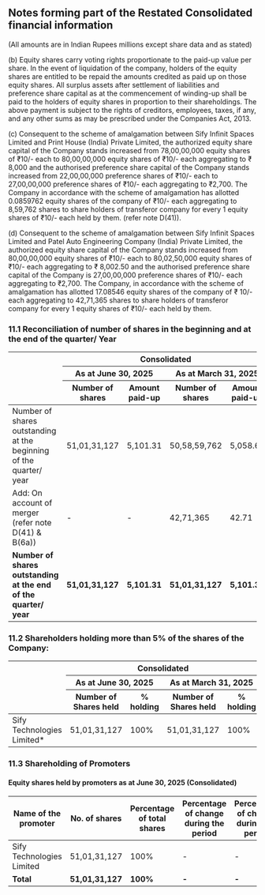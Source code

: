 ## Notes forming part of the Restated Consolidated financial information

(All amounts are in Indian Rupees millions except share data and as stated)

(b) Equity shares carry voting rights proportionate to the paid-up value per share. In the event of liquidation of the company, holders of the equity shares are entitled to be repaid the amounts credited as paid up on those equity shares. All surplus assets after settlement of liabilities and preference share capital as at the commencement of winding-up shall be paid to the holders of equity shares in proportion to their shareholdings. The above payment is subject to the rights of creditors, employees, taxes, if any, and any other sums as may be prescribed under the Companies Act, 2013.

(c) Consequent to the scheme of amalgamation between Sify Infinit Spaces Limited and Print House (India) Private Limited, the authorized equity share capital of the Company stands increased from 78,00,00,000 equity shares of ₹10/- each to 80,00,00,000 equity shares of ₹10/- each aggregating to ₹ 8,000 and the authorised preference share capital of the Company stands increased from 22,00,00,000 preference shares of ₹10/- each to 27,00,00,000 preference shares of ₹10/- each aggregating to ₹2,700. The Company in accordance with the scheme of amalgamation has allotted 0.0859762 equity shares of the company of ₹10/- each aggregating to 8,59,762 shares to share holders of transferor company for every 1 equity shares of ₹10/- each held by them. (refer note D(41)).

(d) Consequent to the scheme of amalgamation between Sify Infinit Spaces Limited and Patel Auto Engineering Company (India) Private Limited, the authorized equity share capital of the Company stands increased from 80,00,00,000 equity shares of ₹10/- each to 80,02,50,000 equity shares of ₹10/- each aggregating to ₹ 8,002.50 and the authorised preference share capital of the Company is 27,00,00,000 preference shares of ₹10/- each aggregating to ₹2,700. The Company, in accordance with the scheme of amalgamation has allotted 17.08546 equity shares of the company of ₹ 10/- each aggregating to 42,71,365 shares to share holders of transferor company for every 1 equity shares of ₹10/- each held by them.

### 11.1 Reconciliation of number of shares in the beginning and at the end of the quarter/ Year

<table><thead><tr><th rowspan="3"></th><th colspan="4">Consolidated</th><th colspan="4">Standalone</th></tr><tr><th colspan="2">As at June 30, 2025</th><th colspan="2">As at March 31, 2025</th><th colspan="2">As at March 31, 2024</th><th colspan="2">As at March 31, 2023</th></tr><tr><th>Number of shares</th><th>Amount paid-up</th><th>Number of shares</th><th>Amount paid-up</th><th>Number of shares</th><th>Amount paid-up</th><th>Number of shares</th><th>Amount paid-up</th></tr></thead><tbody><tr><td>Number of shares outstanding at the beginning of the quarter/ year</td><td>51,01,31,127</td><td>5,101.31</td><td>50,58,59,762</td><td>5,058.60</td><td>50,58,59,762</td><td>5,058.60</td><td>50,50,00,000</td><td>5,050.00</td></tr><tr><td>Add: On account of merger (refer note D(41) &amp; B(6a))</td><td>-</td><td>-</td><td>42,71,365</td><td>42.71</td><td>-</td><td>-</td><td>8,59,762</td><td>8.60</td></tr><tr><td><strong>Number of shares outstanding at the end of the quarter/ year</strong></td><td><strong>51,01,31,127</strong></td><td><strong>5,101.31</strong></td><td><strong>51,01,31,127</strong></td><td><strong>5,101.31</strong></td><td><strong>50,58,59,762</strong></td><td><strong>5,058.60</strong></td><td><strong>50,58,59,762</strong></td><td><strong>5,058.60</strong></td></tr></tbody></table>

### 11.2 Shareholders holding more than 5% of the shares of the Company:

<table><thead><tr><th rowspan="3"></th><th colspan="4">Consolidated</th><th colspan="4">Standalone</th></tr><tr><th colspan="2">As at June 30, 2025</th><th colspan="2">As at March 31, 2025</th><th colspan="2">As at March 31, 2024</th><th colspan="2">As at March 31, 2023</th></tr><tr><th>Number of Shares held</th><th>% holding</th><th>Number of Shares held</th><th>% holding</th><th>Number of Shares held</th><th>% holding</th><th>Number of Shares held</th><th>% holding</th></tr></thead><tbody><tr><td>Sify Technologies Limited*</td><td>51,01,31,127</td><td>100%</td><td>51,01,31,127</td><td>100%</td><td>50,58,59,762</td><td>100%</td><td>50,58,59,762</td><td>100%</td></tr></tbody></table>

### 11.3 Shareholding of Promoters

#### Equity shares held by promoters as at June 30, 2025 (Consolidated)

<table><thead><tr><th>Name of the promoter</th><th>No. of shares</th><th>Percentage of total shares</th><th>Percentage of change during the period</th><th>Percentage of change during the period</th></tr></thead><tbody><tr><td>Sify Technologies Limited</td><td>51,01,31,127</td><td>100%</td><td>-</td><td>-</td></tr><tr><td><strong>Total</strong></td><td><strong>51,01,31,127</strong></td><td><strong>100%</strong></td><td><strong>-</strong></td><td><strong>-</strong></td></tr></tbody></table>